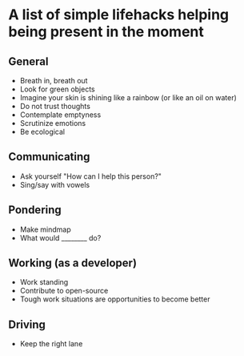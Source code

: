 # A list of simple lifehacks helping being present in the moment

## General
* Breath in, breath out
* Look for green objects
* Imagine your skin is shining like a rainbow (or like an oil on water)
* Do not trust thoughts
* Contemplate emptyness
* Scrutinize emotions
* Be ecological

## Communicating
* Ask yourself "How can I help this person?"
* Sing/say with vowels

## Pondering
* Make mindmap
* What would ________ do?

## Working (as a developer)
* Work standing
* Contribute to open-source
* Tough work situations are opportunities to become better

## Driving
* Keep the right lane
